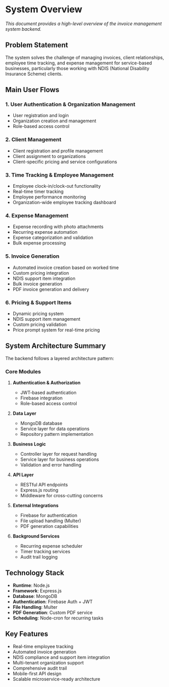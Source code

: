 # System Overview

*This document provides a high-level overview of the invoice management system backend.*

## Problem Statement

The system solves the challenge of managing invoices, client relationships, employee time tracking, and expense management for service-based businesses, particularly those working with NDIS (National Disability Insurance Scheme) clients.

## Main User Flows

### 1. User Authentication & Organization Management
- User registration and login
- Organization creation and management
- Role-based access control

### 2. Client Management
- Client registration and profile management
- Client assignment to organizations
- Client-specific pricing and service configurations

### 3. Time Tracking & Employee Management
- Employee clock-in/clock-out functionality
- Real-time timer tracking
- Employee performance monitoring
- Organization-wide employee tracking dashboard

### 4. Expense Management
- Expense recording with photo attachments
- Recurring expense automation
- Expense categorization and validation
- Bulk expense processing

### 5. Invoice Generation
- Automated invoice creation based on worked time
- Custom pricing integration
- NDIS support item integration
- Bulk invoice generation
- PDF invoice generation and delivery

### 6. Pricing & Support Items
- Dynamic pricing system
- NDIS support item management
- Custom pricing validation
- Price prompt system for real-time pricing

## System Architecture Summary

The backend follows a layered architecture pattern:

### Core Modules

1. **Authentication & Authorization**
   - JWT-based authentication
   - Firebase integration
   - Role-based access control

2. **Data Layer**
   - MongoDB database
   - Service layer for data operations
   - Repository pattern implementation

3. **Business Logic**
   - Controller layer for request handling
   - Service layer for business operations
   - Validation and error handling

4. **API Layer**
   - RESTful API endpoints
   - Express.js routing
   - Middleware for cross-cutting concerns

5. **External Integrations**
   - Firebase for authentication
   - File upload handling (Multer)
   - PDF generation capabilities

6. **Background Services**
   - Recurring expense scheduler
   - Timer tracking services
   - Audit trail logging

## Technology Stack

- **Runtime**: Node.js
- **Framework**: Express.js
- **Database**: MongoDB
- **Authentication**: Firebase Auth + JWT
- **File Handling**: Multer
- **PDF Generation**: Custom PDF service
- **Scheduling**: Node-cron for recurring tasks

## Key Features

- Real-time employee tracking
- Automated invoice generation
- NDIS compliance and support item integration
- Multi-tenant organization support
- Comprehensive audit trail
- Mobile-first API design
- Scalable microservice-ready architecture